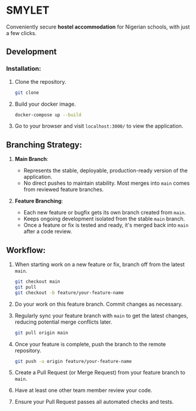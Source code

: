 # SMYLET

Conveniently secure **hostel accommodation** for Nigerian schools, with just a few clicks.


## **Development**

### Installation:

1. Clone the repository.

   ```bash
   git clone
    ```

2. Build your docker image.

   ```bash
   docker-compose up --build
   ```
   
3. Go to your browser and visit `localhost:3000/` to view the application.

## **Branching Strategy**:

1. **Main Branch**:
   - Represents the stable, deployable, production-ready version of the application.
   - No direct pushes to maintain stability. Most merges into `main` comes from reviewed feature branches.

2. **Feature Branching**:
   - Each new feature or bugfix gets its own branch created from `main`.
   - Keeps ongoing development isolated from the stable `main` branch.
   - Once a feature or fix is tested and ready, it's merged back into `main` after a code review.

## **Workflow**:

1. When starting work on a new feature or fix, branch off from the latest `main`.

   ```bash
   git checkout main
   git pull
   git checkout -b feature/your-feature-name
   ```

2. Do your work on this feature branch. Commit changes as necessary.

3. Regularly sync your feature branch with `main` to get the latest changes, reducing potential merge conflicts later.

   ```bash
   git pull origin main
   ```

4. Once your feature is complete, push the branch to the remote repository.

   ```bash
   git push -u origin feature/your-feature-name
   ```

5. Create a Pull Request (or Merge Request) from your feature branch to `main`.

6. Have at least one other team member review your code.

7. Ensure your Pull Request passes all automated checks and tests.

